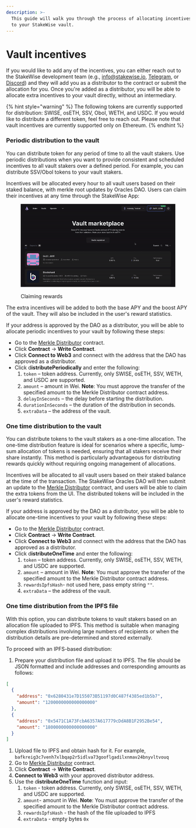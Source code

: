 ```yaml
---
description: >-
  This guide will walk you through the process of allocating incentives directly
  to your StakeWise vault.
---
```


# Vault incentives

If you would like to add any of the incentives, you can either reach out to the StakeWise development team (e.g., [info@stakewise.io](mailto:info@stakewise.io), [Telegram](https://t.me/stakewise_io), or [Discord](https://discord.gg/2BSdr2g)) and they will add you as a distributor to the contract or submit the allocation for you. Once you're added as a distributor, you will be able to allocate extra incentives to your vault directly, without an intermediary.

{% hint style="warning" %}
The following tokens are currently supported for distribution: SWISE, osETH, SSV, Obol, WETH, and USDC. If you would like to distribute a different token, feel free to reach out. Please note that vault incentives are currently supported only on Ethereum.
{% endhint %}

### Periodic distribution to the vault

You can distribute token for any period of time to all the vault stakers. Use periodic distributions when you want to provide consistent and scheduled incentives to all vault stakers over a defined period. For example, you can distribute SSV/Obol tokens to your vault stakers.

Incentives will be allocated every hour to all vault users based on their staked balance, with merkle root    updates by Oracles DAO. Users can claim their incentives at any time through the StakeWise App:

<figure><img src="../.gitbook/assets/ScreenRecording2025-02-26at01.25.31-ezgif.com-video-to-gif-converter.gif" alt=""><figcaption><p>Claiming rewards</p></figcaption></figure>

The extra incentives will be added to both the base APY and the boost APY of the vault. They will also be included in the user's reward statistics.

If your address is approved by the DAO as a distributor, you will be able to allocate periodic incentives to your vault by following these steps:

* Go to the [Merkle Distributor](https://etherscan.io/address/0xa9dc250df4ee9273d09cfa455da41fb1cac78d34) contract.
* Click **Contract** → **Write Contract**.
* Click **Connect to Web3** and connect with the address that the DAO has approved as a distributor.
* Click d**istributePeriodically** and enter the following:
  1. `token` – token address. Currently, only SWISE, osETH, SSV, WETH, and USDC are supported.
  2. `amount` – amount in Wei. **Note**: You must approve the transfer of the specified amount to the Merkle Distributor contract address.
  3. `delayInSeconds` – the delay before starting the distribution.
  4. `durationInSeconds` – the duration of the distribution in seconds.
  5. `extraData` – the address of the vault.

### One time distribution to the vault

You can distribute tokens to the vault stakers as a one-time allocation. The one-time distribution feature is ideal for scenarios where a specific, lump-sum allocation of tokens is needed, ensuring that all stakers receive their share instantly. This method is particularly advantageous for distributing rewards quickly without requiring ongoing management of allocations.

Incentives will be allocated to all vault users based on their staked balance at the time of the transaction. The StakeWise Oracles DAO will then submit an update to the [Merkle Distributor](https://etherscan.io/address/0xa9dc250df4ee9273d09cfa455da41fb1cac78d34) contract, and users will be able to claim the extra tokens from the UI. The distributed tokens will be included in the user's reward statistics.

If your address is approved by the DAO as a distributor, you will be able to allocate one-time incentives to your vault by following these steps:

* Go to the [Merkle Distributor](https://etherscan.io/address/0xa9dc250df4ee9273d09cfa455da41fb1cac78d34) contract.
* Click **Contract** → **Write Contract**.
* Click **Connect to Web3** and connect with the address that the DAO has approved as a distributor.
* Click d**istributeOneTime** and enter the following:
  1. `token` – token address. Currently, only SWISE, osETH, SSV, WETH, and USDC are supported.
  2. `amount` – amount in Wei. **Note**: You must approve the transfer of the specified amount to the Merkle Distributor contract address.
  3. `rewardsIpfsHash`- not used here, pass empty string `""`.
  4. `extraData` – the address of the vault.

### One time distribution from the IPFS file

With this option, you can distribute tokens to vault stakers based on an allocation file uploaded to IPFS. This method is suitable when managing complex distributions involving large numbers of recipients or when the distribution details are pre-determined and stored externally.

To proceed with an IPFS-based distribution:

1. Prepare your distribution file and upload it to IPFS. The file should be JSON formatted and include addresses and corresponding amounts as follows:

```json
[
  {
    "address": "0x6280431e7D155073B51197d0C487f4385ed1b5b7",
    "amount": "1200000000000000000"
  },
  {
    "address": "0x5471C1A73FcbA6357A617779cDdA8B1F2952Be54",
    "amount": "1800000000000000000"
  }
]
```

1. Upload file to IPFS and obtain hash for it. For example, `bafkreig3c7venh7xlbqap2r5idlva73gooflgadilxnmav24bnyvltvouq`
2. Go to [Merkle Distributor](https://etherscan.io/address/0xa9dc250df4ee9273d09cfa455da41fb1cac78d34) contract.
3. Click **Contract** → **Write Contract**.
4. **Connect to Web3** with your approved distributor address.
5. Use the d**istributeOneTime** function and input:
   1. `token` - token address. Currently, only SWISE, osETH, SSV, WETH, and USDC are supported.
   2. `amount`- amount in Wei. **Note**: You must approve the transfer of the specified amount to the Merkle Distributor contract address.
   3. `rewardsIpfsHash` - the hash of the file uploaded to IPFS
   4. `extraData` - empty bytes `0x`

